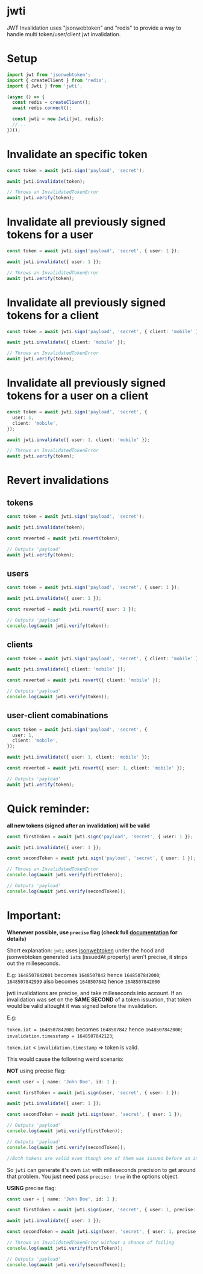 # jwti

JWT Invalidation uses \"jsonwebtoken\" and \"redis\" to provide a way to handle
multi token/user/client jwt invalidation.

# Setup

```typescript
import jwt from 'jsonwebtoken';
import { createClient } from 'redis';
import { Jwti } from 'jwti';

(async () => {
  const redis = createClient();
  await redis.connect();

  const jwti = new Jwti(jwt, redis);
  //...
})();
```

# Invalidate an specific token

```typescript
const token = await jwti.sign('payload', 'secret');

await jwti.invalidate(token);

// Throws an InvalidatedTokenError
await jwti.verify(token);
```

# Invalidate all previously signed tokens for a user

```typescript
const token = await jwti.sign('payload', 'secret', { user: 1 });

await jwti.invalidate({ user: 1 });

// Throws an InvalidatedTokenError
await jwti.verify(token);
```

# Invalidate all previously signed tokens for a client

```typescript
const token = await jwti.sign('payload', 'secret', { client: 'mobile' });

await jwti.invalidate({ client: 'mobile' });

// Throws an InvalidatedTokenError
await jwti.verify(token);
```

# Invalidate all **previously** signed tokens for a user on a client

```typescript
const token = await jwti.sign('payload', 'secret', {
  user: 1,
  client: 'mobile',
});

await jwti.invalidate({ user: 1, client: 'mobile' });

// Throws an InvalidatedTokenError
await jwti.verify(token);
```

# Revert invalidations

## tokens

```typescript
const token = await jwti.sign('payload', 'secret');

await jwti.invalidate(token);

const reverted = await jwti.revert(token);

// Outputs 'payload'
await jwti.verify(token);
```

## users

```typescript
const token = await jwti.sign('payload', 'secret', { user: 1 });

await jwti.invalidate({ user: 1 });

const reverted = await jwti.revert({ user: 1 });

// Outputs 'payload'
console.log(await jwti.verify(token));
```

## clients

```typescript
const token = await jwti.sign('payload', 'secret', { client: 'mobile' });

await jwti.invalidate({ client: 'mobile' });

const reverted = await jwti.revert({ client: 'mobile' });

// Outputs 'payload'
console.log(await jwti.verify(token));
```

## user-client comabinations

```typescript
const token = await jwti.sign('payload', 'secret', {
  user: 1,
  client: 'mobile',
});

await jwti.invalidate({ user: 1, client: 'mobile' });

const reverted = await jwti.revert({ user: 1, client: 'mobile' });

// Outputs 'payload'
await jwti.verify(token);
```

# Quick reminder:

**all new tokens (signed after an invalidation) will be valid**

```typescript
const firstToken = await jwti.sign('payload', 'secret', { user: 1 });

await jwti.invalidate({ user: 1 });

const secondToken = await jwti.sign('payload', 'secret', { user: 1 });

// Throws an InvalidatedTokenError
console.log(await jwti.verify(firstToken));

// Outputs 'payload'
console.log(await jwti.verify(secondToken));
```

# Important:

<!-- prettier-ignore-start -->
**Whenever possible, use `precise` flag (check full [documentation](https://github.com/MarcoASilva/jwti/blob/feature-first-code-version/docs.md) for details)**
<!-- prettier-ignore-end -->

Short explanation: `jwti` uses
[jsonwebtoken](https://www.npmjs.com/package/jsonwebtoken) under the hood and
jsonwebtoken generated `iat`s (issuedAt property) aren't precise, it strips out
the milleseconds.

E.g: `1648507842001` becomes `1648507842` hence `1648507842000`; `1648507842999`
also becomes `1648507842` hence `1648507842000`

jwti invalidations are precise, and take milleseconds into account. If an
invalidation was set on the **SAME SECOND** of a token issuation, that token
would be valid altought it was signed before the invalidation.

E.g:

`token.iat = 1648507842001` becomes `1648507842` hence `1648507842000`;
`invalidation.timesstamp = 1648507842123`;

`token.iat` < `invalidation.timestamp` => token is valid.

This would cause the following weird scenario:

**NOT** using precise flag:

```typescript
const user = { name: 'John Doe', id: 1 };

const firstToken = await jwti.sign(user, 'secret', { user: 1 });

await jwti.invalidate({ user: 1 });

const secondToken = await jwti.sign(user, 'secret', { user: 1 });

// Outputs 'payload'
console.log(await jwti.verify(firstToken));

// Outputs 'payload'
console.log(await jwti.verify(secondToken));

//Both tokens are valid even though one of them was issued before an invalidation was made.
```

So `jwti` can generate it's own `iat` with milleseconds precision to get around
that problem. You just need pass `precise: true` in the options object.

**USING** precise flag:

```typescript
const user = { name: 'John Doe', id: 1 };

const firstToken = await jwti.sign(user, 'secret', { user: 1, precise: true });

await jwti.invalidate({ user: 1 });

const secondToken = await jwti.sign(user, 'secret', { user: 1, precise: true });

// Throws an InvalidatedTokenError without a chance of failing
console.log(await jwti.verify(firstToken));

// Outputs 'payload'
console.log(await jwti.verify(secondToken));
```
